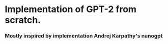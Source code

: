 # Implementation of GPT-2 from scratch.
### Mostly inspired by implementation Andrej Karpathy's nanogpt
